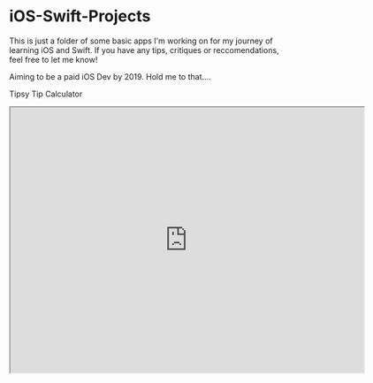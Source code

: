 # iOS-Swift-Projects

This is just a folder of some basic apps I'm working on for my journey of learning iOS and Swift. If you have any tips, critiques or reccomendations, feel free to let me know!

Aiming to be a paid iOS Dev by 2019. Hold me to that....



Tipsy Tip Calculator

<iframe src="https://drive.google.com/file/d/1vOjLeccHntNL6VS-KZQIY9zsmnnjljRu/preview" width="640" height="480"></iframe>
